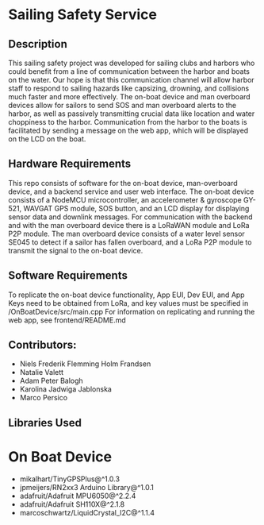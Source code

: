 # Sailing Safety Service

## Description
This sailing safety project was developed for sailing clubs and harbors who could benefit from a line of communication between the harbor and boats on the water. Our hope is that this communication channel will allow harbor staff to respond to sailing hazards like capsizing, drowning, and collisions much faster and more effectively. The on-boat device and man overboard devices allow for sailors to send SOS and man overboard alerts to the harbor, as well as passively transmitting crucial data like location and water choppiness to the harbor. Communication from the harbor to the boats is facilitated by sending a message on the web app, which will be displayed on the LCD on the boat.

## Hardware Requirements
This repo consists of software for the on-boat device, man-overboard device, and a backend service and user web interface. The on-boat device consists of a NodeMCU microcontroller, an accelerometer & gyroscope GY-521, WAVGAT GPS module, SOS button, and an LCD display for displaying sensor data and downlink messages. For communication with the backend and with the man overboard device there is a LoRaWAN module and LoRa P2P module. 
The man overboard device consists of a water level sensor SE045 to detect if a sailor has fallen overboard, and a LoRa P2P module to transmit the signal to the on-boat device. 

## Software Requirements
To replicate the on-boat device functionality, App EUI, Dev EUI, and App Keys need to be obtained from LoRa, and key values must be specified in /OnBoatDevice/src/main.cpp
For information on replicating and running the web app, see frontend/README.md

## Contributors:
* Niels Frederik Flemming Holm Frandsen
* Natalie Valett
* Adam Peter Balogh
* Karolina Jadwiga Jablonska
* Marco Persico

## Libraries Used
# On Boat Device
- mikalhart/TinyGPSPlus@^1.0.3
- jpmeijers/RN2xx3 Arduino Library@^1.0.1
- adafruit/Adafruit MPU6050@^2.2.4
- adafruit/Adafruit SH110X@^2.1.8
- marcoschwartz/LiquidCrystal_I2C@^1.1.4

